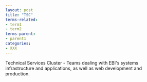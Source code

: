 ```yaml
---
layout: post
title: "TSC"
terms-related:
- term1
- term2
terms-parent:
- parent1
categories:
- XXX
---
```


Technical Services Cluster - Teams dealing with EBI's systems infrastructure and applications, as well as web development and production.
